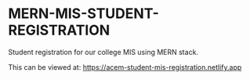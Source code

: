 # MERN-MIS-STUDENT-REGISTRATION
Student registration for our college MIS using MERN stack.

This can be viewed at: https://acem-student-mis-registration.netlify.app
